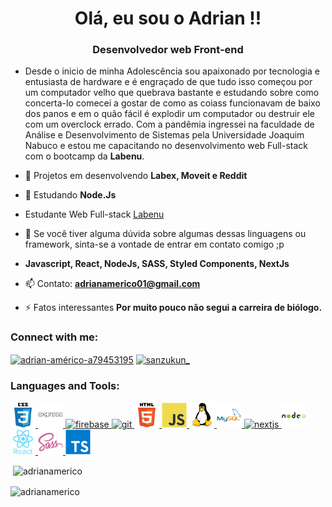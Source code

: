 <h1 align="center">Olá, eu sou o Adrian !!</h1>
<h3 align="center">Desenvolvedor web Front-end</h3>

* Desde o inicio de minha Adolescência sou apaixonado por tecnologia e entusiasta de hardware e é engraçado de que tudo isso começou por um computador velho que quebrava bastante e estudando sobre como concerta-lo comecei a gostar de como as coiass funcionavam de baixo dos panos e em o quão fácil é explodir um computador ou destruir ele com um overclock errado.
Com a pandêmia ingressei na faculdade de Análise e Desenvolvimento de Sistemas pela Universidade Joaquim Nabuco e estou me capacitando no desenvolvimento web Full-stack com o bootcamp da **Labenu**.

- 🔭 Projetos em desenvolvendo **Labex, Moveit e Reddit**

- 🌱 Estudando **Node.Js**

- Estudante Web Full-stack [Labenu](https://www.labenu.com.br/)

- 💬 Se você tiver alguma dúvida sobre algumas dessas linguagens ou framework, sinta-se a vontade de entrar em contato comigo ;p
-  **Javascript, React, NodeJs, SASS, Styled Components, NextJs**

- 📫 Contato: **adrianamerico01@gmail.com**

- ⚡ Fatos interessantes **Por muito pouco não segui a carreira de biólogo.**

<h3 align="left">Connect with me:</h3>
<p align="left">
<a href="https://linkedin.com/in/adrian-américo-a79453195" target="blank"><img align="center" src="https://raw.githubusercontent.com/rahuldkjain/github-profile-readme-generator/master/src/images/icons/Social/linked-in-alt.svg" alt="adrian-américo-a79453195" height="30" width="40" /></a>
<a href="https://instagram.com/sanzukun_" target="blank"><img align="center" src="https://raw.githubusercontent.com/rahuldkjain/github-profile-readme-generator/master/src/images/icons/Social/instagram.svg" alt="sanzukun_" height="30" width="40" /></a>
</p>

<h3 align="left">Languages and Tools:</h3>
<p align="left"> <a href="https://www.w3schools.com/css/" target="_blank"> <img src="https://raw.githubusercontent.com/devicons/devicon/master/icons/css3/css3-original-wordmark.svg" alt="css3" width="40" height="40"/> </a> <a href="https://expressjs.com" target="_blank"> <img src="https://raw.githubusercontent.com/devicons/devicon/master/icons/express/express-original-wordmark.svg" alt="express" width="40" height="40"/> </a> <a href="https://firebase.google.com/" target="_blank"> <img src="https://www.vectorlogo.zone/logos/firebase/firebase-icon.svg" alt="firebase" width="40" height="40"/> </a> <a href="https://git-scm.com/" target="_blank"> <img src="https://www.vectorlogo.zone/logos/git-scm/git-scm-icon.svg" alt="git" width="40" height="40"/> </a> <a href="https://www.w3.org/html/" target="_blank"> <img src="https://raw.githubusercontent.com/devicons/devicon/master/icons/html5/html5-original-wordmark.svg" alt="html5" width="40" height="40"/> </a> <a href="https://developer.mozilla.org/en-US/docs/Web/JavaScript" target="_blank"> <img src="https://raw.githubusercontent.com/devicons/devicon/master/icons/javascript/javascript-original.svg" alt="javascript" width="40" height="40"/> </a> <a href="https://www.linux.org/" target="_blank"> <img src="https://raw.githubusercontent.com/devicons/devicon/master/icons/linux/linux-original.svg" alt="linux" width="40" height="40"/> </a> <a href="https://www.mysql.com/" target="_blank"> <img src="https://raw.githubusercontent.com/devicons/devicon/master/icons/mysql/mysql-original-wordmark.svg" alt="mysql" width="40" height="40"/> </a> <a href="https://nextjs.org/" target="_blank"> <img src="https://cdn.worldvectorlogo.com/logos/nextjs-3.svg" alt="nextjs" width="40" height="40"/> </a> <a href="https://nodejs.org" target="_blank"> <img src="https://raw.githubusercontent.com/devicons/devicon/master/icons/nodejs/nodejs-original-wordmark.svg" alt="nodejs" width="40" height="40"/> </a> <a href="https://reactjs.org/" target="_blank"> <img src="https://raw.githubusercontent.com/devicons/devicon/master/icons/react/react-original-wordmark.svg" alt="react" width="40" height="40"/> </a> <a href="https://sass-lang.com" target="_blank"> <img src="https://raw.githubusercontent.com/devicons/devicon/master/icons/sass/sass-original.svg" alt="sass" width="40" height="40"/> </a> <a href="https://www.typescriptlang.org/" target="_blank"> <img src="https://raw.githubusercontent.com/devicons/devicon/master/icons/typescript/typescript-original.svg" alt="typescript" width="40" height="40"/> </a> </p>

<p>&nbsp;<img align="center" src="https://github-readme-stats.vercel.app/api?username=adrianamerico&show_icons=true&locale=en" alt="adrianamerico" /></p>

<p><img align="center" src="https://github-readme-streak-stats.herokuapp.com/?user=adrianamerico&" alt="adrianamerico" /></p>
